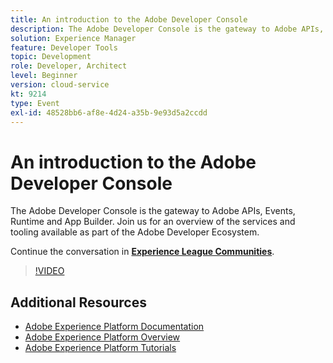 ```yaml
---
title: An introduction to the Adobe Developer Console
description: The Adobe Developer Console is the gateway to Adobe APIs, Events, Runtime and App Builder. Join us for an overview of the services and tooling available as part of the Adobe Developer Ecosystem.
solution: Experience Manager
feature: Developer Tools
topic: Development
role: Developer, Architect
level: Beginner
version: cloud-service
kt: 9214
type: Event
exl-id: 48528bb6-af8e-4d24-a35b-9e93d5a2ccdd
---
```

# An introduction to the Adobe Developer Console

The Adobe Developer Console is the gateway to Adobe APIs, Events, Runtime and App Builder. Join us for an overview of the services and tooling available as part of the Adobe Developer Ecosystem.

Continue the conversation in **[Experience League Communities](https://adobe.ly/2Y2DDld)**.

>[!VIDEO](https://video.tv.adobe.com/v/337771/?quality=12&learn=on&hidetitle=true)

## Additional Resources

- [Adobe Experience Platform Documentation](https://experienceleague.adobe.com/docs/experience-platform.html)
- [Adobe Experience Platform Overview](https://experienceleague.adobe.com/docs/experience-platform/landing/home.html)
- [Adobe Experience Platform Tutorials](https://experienceleague.adobe.com/docs/platform-learn/tutorials/overview.html?lang=en)
